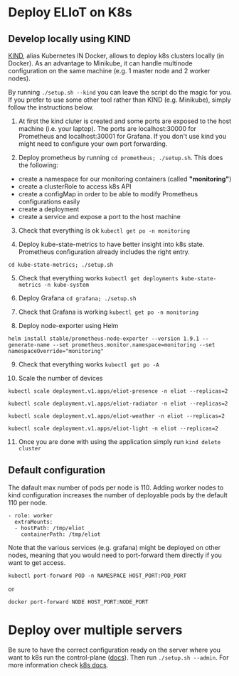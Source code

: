 # Deploy ELIoT on K8s

## Develop locally using KIND

[KIND](https://kind.sigs.k8s.io/), alias Kubernetes IN Docker, allows to deploy k8s clusters locally (in Docker). As an advantage to Minikube, it can handle multinode configuration on the same machine (e.g. 1 master node and 2 worker nodes).

By running `./setup.sh --kind` you can leave the script do the magic for you. If you prefer to use some other tool rather than KIND (e.g. Minikube), simply follow the instructions below.

1. At first the kind cluter is created and some ports are exposed to the host machine (i.e. your laptop). The ports are localhost:30000 for Prometheus and localhost:30001 for Grafana. If you don't use kind you might need to configure your own port forwarding.

2. Deploy prometheus by running `cd prometheus; ./setup.sh`. This does the following:

  - create a namespace for our monitoring containers (called **"monitoring"**)
  - create a clusterRole to access k8s API
  - create a configMap in order to be able to modify Prometheus configurations easily
  - create a deployment
  - create a service and expose a port to the host machine

3. Check that everything is ok `kubectl get po -n monitoring`

4. Deploy kube-state-metrics to have better insight into k8s state. Prometheus configuration already includes the right entry.

  `cd kube-state-metrics; ./setup.sh`

5. Check that everything works `kubectl get deployments kube-state-metrics -n kube-system`

6. Deploy Grafana `cd grafana; ./setup.sh`

7. Check that Grafana is working `kubectl get po -n monitoring`

8. Deploy node-exporter using Helm

  `helm install stable/prometheus-node-exporter --version 1.9.1 --generate-name --set prometheus.monitor.namespace=monitoring --set namespaceOverride="monitoring"`

9. Check that everything works `kubectl get po -A`

10. Scale the number of devices

  ```
  kubectl scale deployment.v1.apps/eliot-presence -n eliot --replicas=2

  kubectl scale deployment.v1.apps/eliot-radiator -n eliot --replicas=2

  kubectl scale deployment.v1.apps/eliot-weather -n eliot --replicas=2

  kubectl scale deployment.v1.apps/eliot-light -n eliot --replicas=2
  ```

11. Once you are done with using the application simply run `kind delete cluster`

## Default configuration

The dafault max number of pods per node is 110\. Adding worker nodes to kind configuration increases the number of deployable pods by the default 110 per node.

```
- role: worker
  extraMounts:
  - hostPath: /tmp/eliot
    containerPath: /tmp/eliot
```

Note that the various services (e.g. grafana) might be deployed on other nodes, meaning that you would need to port-forward them directly if you want to get access.

`kubectl port-forward POD -n NAMESPACE HOST_PORT:POD_PORT`

or

`docker port-forward NODE HOST_PORT:NODE_PORT`

# Deploy over multiple servers

Be sure to have the correct configuration ready on the server where you want to k8s run the control-plane ([docs](https://kubernetes.io/docs/setup/production-environment/tools/kubeadm/install-kubeadm/)). Then run `./setup.sh --admin`. For more information check [k8s docs](https://kubernetes.io/docs/setup/production-environment/tools/kubeadm/create-cluster-kubeadm/).
